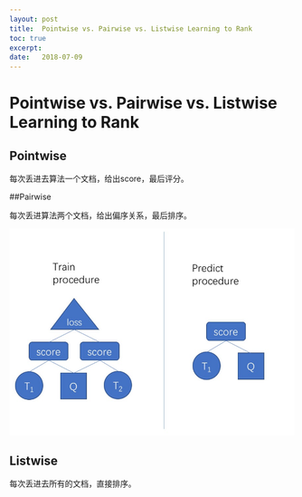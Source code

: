 ```yaml
---
layout: post
title:  Pointwise vs. Pairwise vs. Listwise Learning to Rank
toc: true 
excerpt: 
date:   2018-07-09
---
```

# Pointwise vs. Pairwise vs. Listwise Learning to Rank

## Pointwise 

每次丢进去算法一个文档，给出score，最后评分。

##Pairwise 

每次丢进算法两个文档，给出偏序关系，最后排序。

![pairwise](./static/pics/pairwise.png)


## Listwise

每次丢进去所有的文档，直接排序。